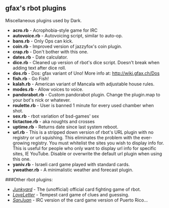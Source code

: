 ## gfax's rbot plugins

Miscellaneous plugins used by Dark.

+ __acro.rb__ - Acrophobia-style game for IRC
+ __autovoice.rb__ - Autovoicing script, similar to auto-op.
+ __bans.rb__ - Only Ops can kick.
+ __coin.rb__ - Improved version of jazzyfox's coin plugin.
+ __crap.rb__ - Don't bother with this one.
+ __dates.rb__ - Date calculator.
+ __dice.rb__ - Cleaned up version of rbot's dice script. Doesn't break when adding text after dice roll.
+ __dos.rb__ - Dos: gfax variant of Uno! More info at: http://wiki.gfax.ch/Dos
+ __fish.rb__ - Go Fish!
+ __kalah.rb__ - American variant of Mancala with adjustable house rules.
+ __modes.rb__ - Allow voices to voice.
+ __pandorabot.rb__ - Custom pandorabot plugin. Change the plugin.map to your bot's nick or whatever.
+ __roulette.rb__ - User is banned 1 minute for every used chamber when shot.
+ __sex.rb__ - rbot variation of bsd-games' sex
+ __tictactoe.rb__ - aka noughts and crosses
+ __uptime.rb__ - Returns date since last system reboot.
+ __url.rb__ - This is a stripped down version of rbot's URL plugin with no registry or url squishing. This eliminates the problem with the ever-growing registry. You must whitelist the sites you wish to display info for. This is useful for people who only want to display url info for specific sites, IE YouTube. Disable or overwrite the default url plugin when using this one.
+ __yaniv.rb__ - Israeli card game played with standard cards.
+ __yweather.rb__ - A minimalistic weather and forecast plugin.

###Other rbot plugins:
+ _[Junkyard](https://github.com/gfax/rbot-junkyard)_ - The (unofficial) official card fighting game of rbot.
+ _[LoveLetter](https://github.com/gfax/rbot-loveletter)_ - Tempest card game of clues and guessing.
+ _[SanJuan](https://github.com/gfax/rbot-sanjuan)_ - IRC version of the card game version of Puerto Rico...
